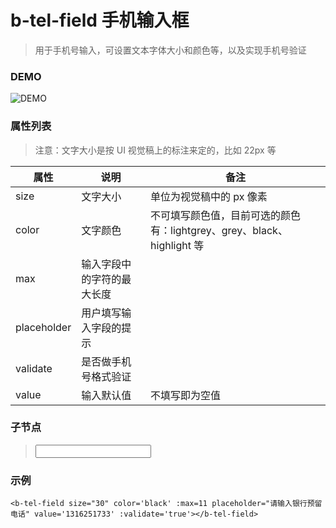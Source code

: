 # b-tel-field 手机输入框
> 用于手机号输入，可设置文本字体大小和颜色等，以及实现手机号验证

### DEMO
![DEMO](https://ohc0dpsgs.qnssl.com/image/service/serviceBanner.jpg)

### 属性列表
> 注意：文字大小是按 UI 视觉稿上的标注来定的，比如 22px 等

 属性         | 说明      | 备注 
 ---         | ---       | ---
 size        | 文字大小 | 单位为视觉稿中的 px 像素 
 color       | 文字颜色 | 不可填写颜色值，目前可选的颜色有：lightgrey、grey、black、highlight 等
 max         | 输入字段中的字符的最大长度
 placeholder | 用户填写输入字段的提示
 validate    | 是否做手机号格式验证
 value       | 输入默认值 | 不填写即为空值   

### 子节点
>  <input/>

### 示例
```
<b-tel-field size="30" color='black' :max=11 placeholder="请输入银行预留电话" value='1316251733' :validate='true'></b-tel-field>
```

